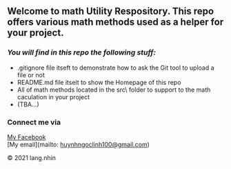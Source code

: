 ## Welcome to math Utility Respository. This repo offers various math methods used as a helper for your project. 



### *_You will find in this repo the following stuff:_*
* .gitignore file itseft to demonstrate how to ask the Git tool to upload a file or not
* README.md file itselt to show the Homepage of this repo
* All of math methods located in the src\ folder to support to the math caculation  in your project
* (TBA...)

### Connect me via
[My Facebook](https://www.facebook.com/lang.nhin.92123)  
[My email](mailto: huynhngoclinh100@gmail.com)

© 2021 lang.nhin



